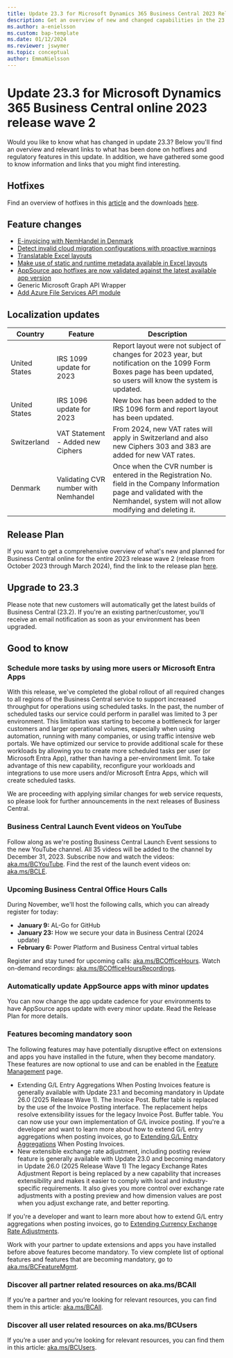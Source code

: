 ```yaml
---
title: Update 23.3 for Microsoft Dynamics 365 Business Central 2023 Release Wave 2
description: Get an overview of new and changed capabilities in the 23.3 update of Business Central online, which is part of 2023 release wave 2.
ms.author: a-enielsson
ms.custom: bap-template
ms.date: 01/12/2024
ms.reviewer: jswymer
ms.topic: conceptual
author: EmmaNielsson
---
```


# Update 23.3 for Microsoft Dynamics 365 Business Central online 2023 release wave 2

Would you like to know what has changed in update 23.3? Below you'll find an overview and relevant links to what has been done on hotfixes and regulatory features in this update. In addition, we have gathered some good to know information and links that you might find interesting.

## Hotfixes

Find an overview of hotfixes in this [article](https://support.microsoft.com/help/5034720) and the downloads [here](https://aka.ms/BCDownload).

## Feature changes
- [E-invoicing with NemHandel in Denmark](/dynamics365/release-plan/2023wave2/smb/dynamics365-business-central/e-invoicing-nemhandel-denmark)
- [Detect invalid cloud migration configurations with proactive warnings](/dynamics365/release-plan/2023wave2/smb/dynamics365-business-central/detect-invalid-cloud-migration-configurations-proactive-warnings)
- [Translatable Excel layouts](/dynamics365/release-plan/2023wave2/smb/dynamics365-business-central/translatable-excel-layouts)
- [Make use of static and runtime metadata available in Excel layouts](/dynamics365/release-plan/2023wave2/smb/dynamics365-business-central/make-use-static-runtime-metadata-excel-layouts)
- [AppSource app hotfixes are now validated against the latest available app version](/dynamics365/release-plan/2023wave2/smb/dynamics365-business-central/appsource-app-hotfixes-are-now-validated-against-latest-app-version)
- Generic Microsoft Graph API Wrapper
- [Add Azure File Services API module](/dynamics365/release-plan/2023wave2/smb/dynamics365-business-central/use-azure-files-azure-file-service-api-module)


## Localization updates

| Country| Feature  |Description|
|-------------|--------------|--------------|
| United States | IRS 1099 update for 2023 | Report layout were not subject of changes for 2023 year, but notification on the 1099 Form Boxes page has been updated, so users will know the system is updated. |
| United States | IRS 1096 update for 2023 | New box has been added to the IRS 1096 form and report layout has been updated. |
| Switzerland | VAT Statement - Added new Ciphers | From 2024, new VAT rates will apply in Switzerland and also new Ciphers 303 and 383 are added for new VAT rates. |
| Denmark | Validating CVR number with Nemhandel | Once when the CVR number is entered in the Registration No. field in the Company Information page and validated with the Nemhandel, system will not allow modifying and deleting it.|


## Release Plan

If you want to get a comprehensive overview of what's new and planned for Business Central online for the entire 2023 release wave 2 (release from October 2023 through March 2024), find the link to the release plan [here](https://aka.ms/BCReleasePlan).

## Upgrade to 23.3

Please note that new customers will automatically get the latest builds of Business Central (23.2). If you're an existing partner/customer, you'll receive an email notification as soon as your environment has been upgraded.

## Good to know

### Schedule more tasks by using more users or Microsoft Entra Apps

With this release, we've completed the global rollout of all required changes to all regions of the Business Central service to support increased throughput for operations using scheduled tasks. In the past, the number of scheduled tasks our service could perform in parallel was limited to 3 per environment. This limitation was starting to become a bottleneck for larger customers and larger operational volumes, especially when using automation, running with many companies, or using traffic intensive web portals. We have optimized our service to provide additional scale for these workloads by allowing you to create more scheduled tasks per user (or Microsoft Entra App), rather than having a per-environment limit. To take advantage of this new capability, reconfigure your workloads and integrations to use more users and/or Microsoft Entra Apps, which will create scheduled tasks.

We are proceeding with applying similar changes for web service requests, so please look for further announcements in the next releases of Business Central.

### Business Central Launch Event videos on YouTube

Follow along as we're posting Business Central Launch Event sessions to the new YouTube channel. All 35 videos will be added to the channel by December 31, 2023. Subscribe now and watch the videos: [aka.ms/BCYouTube](https://aka.ms/BCYouTube). Find the rest of the launch event videos on: [aka.ms/BCLE](https://aka.ms/BCLE).

### Upcoming Business Central Office Hours Calls

During November, we'll host the following calls, which you can already register for today:

- **January 9:** AL-Go for GitHub
- **January 23:** How we secure your data in Business Central (2024 update)
- **February 6:** Power Platform and Business Central virtual tables

Register and stay tuned for upcoming calls: [aka.ms/BCOfficeHours](https://aka.ms/BCOfficeHours).
Watch on-demand recordings: [aka.ms/BCOfficeHoursRecordings](https://aka.ms/BCOfficeHoursRecordings). 

### Automatically update AppSource apps with minor updates  

You can now change the app update cadence for your environments to have AppSource apps update with every minor update. Read the Release Plan for more details.

### Features becoming mandatory soon

The following features may have potentially disruptive effect on extensions and apps you have installed in the future, when they become mandatory. These features are now optional to use and can be enabled in the [Feature Management](https://dynamics.microsoft.com/en-us/business-central/signin/?ru=https%3A%2F%2Fbusinesscentral.dynamics.com%2F%3Fpage%3D2610%26noSignUpCheck%3D1) page. 
- Extending G/L Entry Aggregations When Posting Invoices feature is generally available with Update 23.1 and becoming mandatory in Update 26.0 (2025 Release Wave 1). 
The Invoice Post. Buffer table is replaced by the use of the Invoice Posting interface. The replacement helps resolve extensibility issues for the legacy Invoice Post. Buffer table. You can now use your own implementation of G/L invoice posting. 
If you're a developer and want to learn more about how to extend G/L entry aggregations when posting invoices, go to [Extending G/L Entry Aggregations](/dynamics365/business-central/dev-itpro/developer/devenv-invoice-posting-example) When Posting Invoices. 
- New extensible exchange rate adjustment, including posting review feature is generally available with Update 23.0 and becoming mandatory in Update 26.0 (2025 Release Wave 1) The legacy Exchange Rates Adjustment Report is being replaced by a new capability that increases extensibility and makes it easier to comply with local and industry-specific requirements. It also gives you more control over exchange rate adjustments with a posting preview and how dimension values are post when you adjust exchange rate, and better reporting. 

If you're a developer and want to learn more about how to extend G/L entry aggregations when posting invoices, go to [Extending Currency Exchange Rate Adjustments](/dynamics365/business-central/dev-itpro/developer/devenv-extend-exchange-rates). 

Work with your partner to update extensions and apps you have installed before above features become mandatory. To view complete list of optional features and features that are becoming mandatory, go to [aka.ms/BCFeatureMgmt](https://aka.ms/BCFeatureMgmt).

### Discover all partner related resources on aka.ms/BCAll

If you’re a partner and you’re looking for relevant resources, you can find them in this article: [aka.ms/BCAll](https://aka.ms/BCAll). 
 
### Discover all user related resources on aka.ms/BCUsers

If you’re a user and you’re looking for relevant resources, you can find them in this article: [aka.ms/BCUsers](https://aka.ms/BCUsers).  
